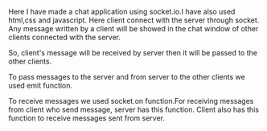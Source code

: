 Here I have made a chat application using socket.io.I have also used html,css and javascript.
Here client connect with the server through socket. Any message written by a client will be showed in the chat window of other clients connected with the server. 

So, client's message will be received by server then it will be passed to the other clients.

To pass messages to the server and from server to the other clients we used emit function.

To receive messages we used socket.on function.For receiving messages from client who send message, server has this function. Client also has this function to receive messages sent from server. 


